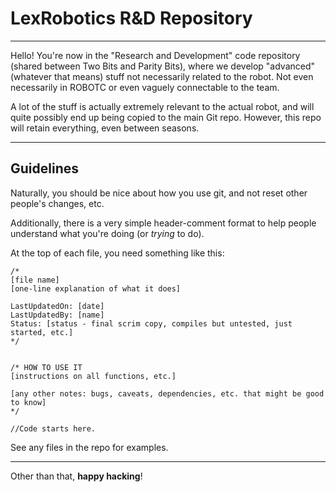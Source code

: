 LexRobotics R&D Repository
==========================

---

Hello! You're now in the "Research and Development" code repository 
(shared between Two Bits and Parity Bits), where we develop "advanced" 
(whatever that means) stuff not necessarily related to the robot. 
Not even necessarily in ROBOTC or even vaguely connectable to the team.

A lot of the stuff is actually extremely relevant to the actual robot, 
and will quite possibly end up being copied to the main Git repo. However, 
this repo will retain everything, even between seasons.

---

Guidelines
----------

Naturally, you should be nice about how you use git, 
and not reset other people's changes, etc.

Additionally, there is a very simple header-comment format to help people 
understand what you're doing (or _trying_ to do).

At the top of each file, you need something like this:

```
/*
[file name]
[one-line explanation of what it does]

LastUpdatedOn: [date]
LastUpdatedBy: [name]
Status: [status - final scrim copy, compiles but untested, just started, etc.]
*/


/* HOW TO USE IT
[instructions on all functions, etc.]

[any other notes: bugs, caveats, dependencies, etc. that might be good to know]
*/

//Code starts here.
```

See any files in the repo for examples.

---

Other than that, **happy hacking**!
